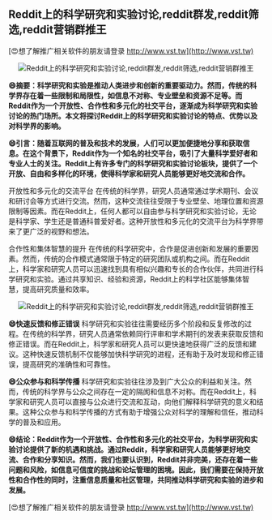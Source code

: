 ## **Reddit上的科学研究和实验讨论,reddit群发,reddit筛选,reddit营销群推王**

[😍想了解推广相关软件的朋友请登录 http://www.vst.tw](http://www.vst.tw)

 <center><img src="https://vst.tw/MP4/tuiguang/png/8.png" alt="Reddit上的科学研究和实验讨论,reddit群发,reddit筛选,reddit营销群推王"></center>

**😄摘要：科学研究和实验是推动人类进步和创新的重要驱动力。然而，传统的科学界存在着一些限制和局限性，如信息不对称、专业壁垒和资源不足等。而Reddit作为一个开放性、合作性和多元化的社交平台，逐渐成为科学研究和实验讨论的热门场所。本文将探讨Reddit上的科学研究和实验讨论的特点、优势以及对科学界的影响。**

**😄引言：随着互联网的普及和技术的发展，人们可以更加便捷地分享和获取信息。在这个背景下，Reddit作为一个知名的社交平台，吸引了大量科学爱好者和专业人士的关注。Reddit上有许多专门的科学研究和实验讨论板块，提供了一个开放、自由和多样化的环境，使得科学家和研究人员能够更好地交流和合作。**

开放性和多元化的交流平台
在传统的科学界，研究人员通常通过学术期刊、会议和研讨会等方式进行交流。然而，这种交流往往受限于专业壁垒、地理位置和资源限制等因素。而在Reddit上，任何人都可以自由参与科学研究和实验讨论，无论是科学家、学生还是普通科普爱好者。这种开放性和多元化的交流平台为科学界带来了更广泛的视野和想法。

合作性和集体智慧的提升
在传统的科学研究中，合作是促进创新和发展的重要因素。然而，传统的合作模式通常限于特定的研究团队或机构之间。而在Reddit上，科学家和研究人员可以迅速找到具有相似兴趣和专长的合作伙伴，共同进行科学研究和实验。通过共享知识、经验和资源，Reddit上的科学社区能够集体智慧，提高研究质量和效率。

 <center><img src="https://vst.tw/MP4/tuiguang/png/3.png" alt="Reddit上的科学研究和实验讨论,reddit群发,reddit筛选,reddit营销群推王"></center>

**😄快速反馈和修正错误**
科学研究和实验往往需要经历多个阶段和反复修改的过程。在传统的科学界，研究人员通常依赖同行评审和学术期刊的发表来获取反馈和修正错误。而在Reddit上，科学家和研究人员可以更快速地获得广泛的反馈和建议。这种快速反馈机制不仅能够加快科学研究的进程，还有助于及时发现和修正错误，提高研究的准确性和可靠性。

**😄公众参与和科学传播**
科学研究和实验往往涉及到广大公众的利益和关注。然而，传统的科学界与公众之间存在一定的隔阂和信息不对称。而在Reddit上，科学家和研究人员可以直接与公众进行交流和互动，向他们解释科学研究的意义和结果。这种公众参与和科学传播的方式有助于增强公众对科学的理解和信任，推动科学的普及和应用。

**😄结论：Reddit作为一个开放性、合作性和多元化的社交平台，为科学研究和实验讨论提供了新的机遇和挑战。通过Reddit，科学家和研究人员能够更好地交流、合作和分享知识。然而，我们也要认识到，Reddit并非完美，还存在着一些问题和风险，如信息可信度的挑战和论坛管理的困境。因此，我们需要在保持开放性和合作性的同时，注重信息质量和社区管理，共同推动科学研究和实验的进步和发展。**

[😍想了解推广相关软件的朋友请登录 http://www.vst.tw](http://www.vst.tw)



